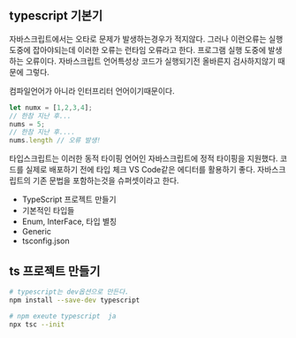 ## typescript 기본기
자바스크립트에서는 오타로 문제가 발생하는경우가 적지않다. 그러나 이런오류는  실행도중에 잡아야되는데 이러한 오류는 런타임 오류라고 한다. 프로그램 실행 도중에 발생하는 오류이다.
자바스크립트 언어특성상 코드가 실행되기전 올바른지  검사하지않기 때문에 그렇다.

컴파일언어가 아니라 인터프리터 언어이기때문이다.
```js
let numx = [1,2,3,4];
// 한참 지난 후...
nums = 5;
// 한참 지난 후....
nums.length // 오류 발생!
```
타입스크립트는 이러한 동적 타이핑 언어인 자바스크립트에 정적 타이핑을 지원했다. 코드를 실제로 배포하기 전에 타입 체크 VS Code같은 에디터를 활용하기 좋다.
자바스크립트의 기존 문법을 포함하는것을 슈퍼셋이라고 한다.
- TypeScript 프로젝트 만들기
- 기본적인 타입들
- Enum,  InterFace, 타입 별칭
- Generic
- tsconfig.json
## ts 프로젝트 만들기
```bash
# typescript는 dev옵션으로 만든다.
npm install --save-dev typescript
```
```bash
# npm exeute typescript  ja
npx tsc --init
```